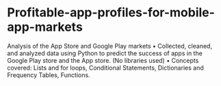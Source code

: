 # Profitable-app-profiles-for-mobile-app-markets
Analysis of the App Store and Google Play markets 
•	Collected, cleaned, and analyzed data using Python to predict the success of apps in the Google Play store and the App store. (No libraries used)
•	Concepts covered: Lists and for loops, Conditional Statements, Dictionaries and Frequency Tables, Functions.
